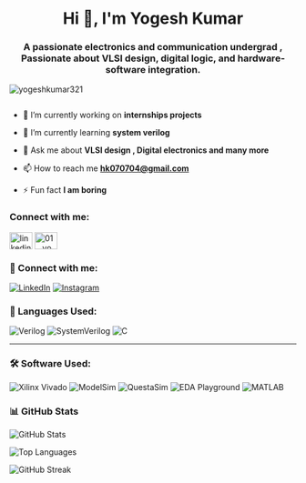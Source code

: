 <h1 align="center">Hi 👋, I'm Yogesh Kumar</h1>
<h3 align="center">A passionate electronics and communication undergrad , Passionate about VLSI design, digital logic, and hardware-software integration.</h3>

<p align="left"> <img src="https://komarev.com/ghpvc/?username=yogeshkumar321&label=Profile%20views&color=0e75b6&style=flat" alt="yogeshkumar321" /> </p>

<p align="left"> <a href="https://twitter.com/" target="blank"><img src="https://img.shields.io/twitter/follow/?logo=twitter&style=for-the-badge" alt="" /></a> </p>

- 🔭 I’m currently working on **internships projects**

- 🌱 I’m currently learning **system verilog**

- 💬 Ask me about **VLSI design , Digital electronics and many more**

- 📫 How to reach me **hk070704@gmail.com**

- ⚡ Fun fact **I am boring**

<h3 align="left">Connect with me:</h3>
<p align="left">
<a href="https://linkedin.com/in/linkedin.com/in/yogesh-kumar-8ba2b7315" target="blank"><img align="center" src="https://raw.githubusercontent.com/rahuldkjain/github-profile-readme-generator/master/src/images/icons/Social/linked-in-alt.svg" alt="linkedin.com/in/yogesh-kumar-8ba2b7315" height="30" width="40" /></a>
<a href="https://instagram.com/01__yogesh__" target="blank"><img align="center" src="https://raw.githubusercontent.com/rahuldkjain/github-profile-readme-generator/master/src/images/icons/Social/instagram.svg" alt="01__yogesh__" height="30" width="40" /></a>
</p>


### 🤝 Connect with me:

[![LinkedIn](https://img.shields.io/badge/-LinkedIn-blue?style=for-the-badge&logo=Linkedin&logoColor=white)](https://linkedin.com/in/yogesh-kumar-8ba2b7315)
[![Instagram](https://img.shields.io/badge/-Instagram-purple?style=for-the-badge&logo=Instagram&logoColor=white)](https://instagram.com/01__yogesh__)



### 🧠 Languages Used:

![Verilog](https://img.shields.io/badge/-Verilog-blue?style=for-the-badge)
![SystemVerilog](https://img.shields.io/badge/-SystemVerilog-orange?style=for-the-badge)
![C](https://img.shields.io/badge/-C-00599C?style=for-the-badge&logo=c&logoColor=white)

---

### 🛠️ Software Used:

![Xilinx Vivado](https://img.shields.io/badge/-Xilinx%20Vivado-red?style=for-the-badge)
![ModelSim](https://img.shields.io/badge/-ModelSim-blue?style=for-the-badge)
![QuestaSim](https://img.shields.io/badge/-QuestaSim-green?style=for-the-badge)
![EDA Playground](https://img.shields.io/badge/-EDA%20Playground-purple?style=for-the-badge)
![MATLAB](https://img.shields.io/badge/-MATLAB-orange?style=for-the-badge&logo=mathworks)

### 📊 GitHub Stats

<!-- Make sure your GitHub username is correct and you have public repositories with code -->
<p align="left">
  <img src="https://github-readme-stats.vercel.app/api?username=yogeshkumar321&show_icons=true&locale=en" alt="GitHub Stats" />
</p>

<p align="left">
  <img src="https://github-readme-stats.vercel.app/api/top-langs/?username=yogeshkumar321&layout=compact" alt="Top Languages" />
</p>

<p align="left">
  <img src="https://github-readme-streak-stats.herokuapp.com/?user=yogeshkumar321" alt="GitHub Streak" />
</p>








